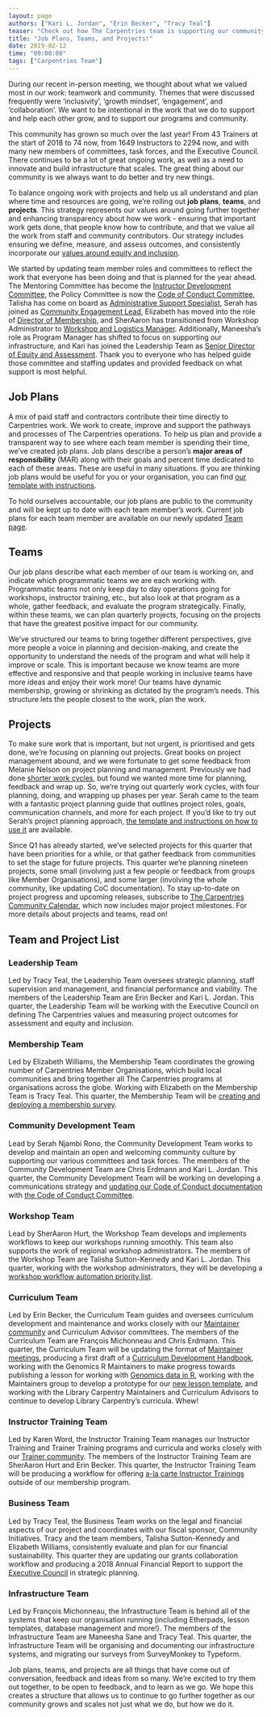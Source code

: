 ```yaml
---
layout: page
authors: ["Kari L. Jordan", "Erin Becker", "Tracy Teal"]
teaser: "Check out how The Carpentries team is supporting our community this quarter."
title: "Job Plans, Teams, and Projects!"
date: 2019-02-12
time: "09:00:00"
tags: ["Carpentries Team"]
---
```


During our recent in-person meeting, we thought about what we valued most in our work: teamwork and community. Themes that were discussed frequently were ‘inclusivity’, ‘growth mindset’, ‘engagement’, and ‘collaboration’. We want to be intentional in the work that we do to support and help each other grow, and to support our programs and community.

This community has grown so much over the last year! From 43 Trainers at the start of 2018 to 74 now, from 1649 Instructors to 2294 now, and with many new members of committees, task forces, and the Executive Council. There continues to be a lot of great ongoing work, as well as a need to innovate and build infrastructure that scales. The great thing about our community is we always want to do better and try new things. 

To balance ongoing work with projects and help us all understand and plan where time and resources are going, we’re rolling out **job plans**, **teams**, and **projects**. This strategy represents our values around going further together and enhancing transparency about how we work - ensuring that important work gets done, that people know how to contribute, and that we value all the work from staff and community contributors. Our strategy includes ensuring we define, measure, and assess outcomes, and consistently incorporate our [values around equity and inclusion](https://carpentries.org/blog/2019/01/jordan-transitions-into-new-role/). 

We started by updating team member roles and committees to reflect the work that everyone has been doing and that is planned for the year ahead. The Mentoring Committee has become the [Instructor Development Committee](https://carpentries.org/blog/2018/08/instructor-dev-cttee/), the Policy Committee is now the [Code of Conduct Committee](https://carpentries.org/blog/2018/09/coc-revision-release/), Talisha has come on board as [Administrative Support Specialist](https://carpentries.org/blog/2018/11/welcoming-adspec/), Serah has joined as [Community Engagement Lead](https://carpentries.org/blog/2018/12/announcing-new-cel/), Elizabeth has moved into the role of [Director of Membership](https://carpentries.org/blog/2019/01/Elizabeth-Director-of-Membership/), and SherAaron has transitioned from Workshop Administrator to [Workshop and Logistics Manager](https://carpentries.org/blog/2019/02/Sher_New_Role/). Additionally, Maneesha’s role as Program Manager has shifted to focus on supporting our infrastructure, and Kari has joined the Leadership Team as [Senior Director of Equity and Assessment](https://carpentries.org/blog/2019/01/jordan-transitions-into-new-role/). Thank you to everyone who has helped guide those committee and staffing updates and provided feedback on what support is most helpful.

## Job Plans

A mix of paid staff and contractors contribute their time directly to Carpentries work. We work to create, improve and support the pathways and processes of The Carpentries operations. To help us plan and provide a transparent way to see where each team member is spending their time, we’ve created job plans. Job plans describe a person’s __major areas of responsibility__ (MAR) along with their goals and percent time dedicated to each of these areas. These are useful in many situations. If you are thinking job plans would be useful for you or your organisation, you can find [our template with instructions](https://docs.google.com/spreadsheets/d/16Uf39Z70BjTcsD-XkV6aiR2BVL_mIRhoPmHGWt3TQTA/edit#gid=530022312).

To hold ourselves accountable, our job plans are public to the community and will be kept up to date with each team member’s work. Current job plans for each team member are available on our newly updated [Team page](https://carpentries.org/team/). 

## Teams

Our job plans describe what each member of our team is working on, and indicate which programmatic teams we are each working with. Programmatic teams not only keep day to day operations going for workshops, instructor training, etc., but also look at that program as a whole, gather feedback, and evaluate the program strategically. Finally, within these teams, we can plan quarterly projects, focusing on the projects that have the greatest positive impact for our community.

We’ve structured our teams to bring together different perspectives, give more people a voice in planning and decision-making, and create the opportunity to understand the needs of the program and what will help it improve or scale. This is important because we know teams are more effective and responsive and that people working in inclusive teams have more ideas and enjoy their work more! Our teams have dynamic membership, growing or shrinking as dictated by the program’s needs. This structure lets the people closest to the work, plan the work. 

## Projects 

To make sure work that is important, but not urgent, is prioritised and gets done, we’re focusing on planning out projects. Great books on project management abound, and we were fortunate to get some feedback from Melanie Nelson on project planning and management. Previously we had done [shorter work cycles](https://datacarpentry.org/blog/2017/02/prometheus), but found we wanted more time for planning, feedback and wrap up. So, we’re trying out quarterly work cycles, with four planning, doing, and wrapping up phases per year. Serah came to the team with a fantastic project planning guide that outlines project roles, goals, communication channels, and more for each project. If you’d like to try out Serah’s project planning approach, [the template and instructions on how to use it](https://docs.google.com/document/d/12fDNhLf6zV4sXEbUbMREnseMbRruEumUrpO6jkUbls4/edit) are available. 

Since Q1 has already started, we’ve selected projects for this quarter that have been priorities for a while, or that gather feedback from communities to set the stage for future projects. This quarter we’re planning nineteen projects, some small (involving just a few people or feedback from groups like Member Organisations), and some larger (involving the whole community, like updating CoC documentation). To stay up-to-date on project progress and upcoming releases, subscribe to [The Carpentries Community Calendar](https://carpentries.org/community/#community-events), which now includes major project milestones. For more details about projects and teams, read on!

## Team and Project List

### Leadership Team
Led by Tracy Teal, the Leadership Team oversees strategic planning, staff supervision and management, and financial performance and viability. The members of the Leadership Team are Erin Becker and Kari L. Jordan. This quarter, the Leadership Team will be working with the Executive Council on defining The Carpentries values and measuring project outcomes for assessment and equity and inclusion.

### Membership Team
Led by Elizabeth Williams, the Membership Team coordinates the growing number of Carpentries Member Organisations, which build local communities and bring together all The Carpentries programs at organisations across the globe. Working with Elizabeth on the Membership Team is Tracy Teal. This quarter, the Membership Team will be [creating and deploying a membership survey](https://docs.google.com/document/d/1sbuHbQi9wrnJSY8Nur4sAT6d9GL_MK1Z2_yNf4EjSK0/edit).

### Community Development Team
Lead by Serah Njambi Rono, the Community Development Team works to develop and maintain an open and welcoming community culture by supporting our various committees and task forces. The members of the Community Development Team are Chris Erdmann and Kari L. Jordan. This quarter, the Community Development Team will be working on developing a communications strategy and [updating our Code of Conduct documentation](https://github.com/carpentries/coc-guidelines-taskforce/issues) with [the Code of Conduct Committee](https://carpentries.org/coc-ctte/).  

### Workshop Team
Lead by SherAaron Hurt, the Workshop Team develops and implements workflows to keep our workshops running smoothly. This team also supports the work of regional workshop administrators. The members of the Workshop Team are Talisha Sutton-Kennedy and Kari L. Jordan. This quarter, working with the workshop administrators, they will be developing a [workshop workflow automation priority list](https://docs.google.com/document/d/1Q-7y7X28U16JBoBPMnJtU271poK0s0n5Pz0tcV2v5Qc/edit). 

### Curriculum Team
Led by Erin Becker, the Curriculum Team guides and oversees curriculum development and maintenance and works closely with our [Maintainer community](https://carpentries.org/maintainers/) and Curriculum Advisor committees. The members of the Curriculum Team are François Michonneau and Chris Erdmann. This quarter, the Curriculum Team will be updating the format of [Maintainer meetings](https://docs.google.com/document/d/12OvistgHUxpLg7w2p9COCopf4jRzlUZ5LLXNiOZws4Y/edit), producing a first draft of a [Curriculum Development Handbook](https://docs.google.com/document/d/19xnq3XiTwlUa5gA8YQhwgb-1_hL6jdBK18HC7Ngmh1k/edit), working with the Genomics R Maintainers to make progress towards publishing a lesson for working with [Genomics data in R](https://docs.google.com/document/d/1JU849yX1Noj0Z7pwJYBkande1DG506h-3SC06lm10LE/edit), working with the Maintainers group to develop a prototype for our [new lesson template](https://docs.google.com/document/d/1bkgXq4yHb7iq9m-FuOsMKHHJERpx6XS1wsAbpN5qEwA/edit), and working with the Library Carpentry Maintainers and Curriculum Advisors to continue to develop Library Carpentry’s curricula. Whew!

### Instructor Training Team
Led by Karen Word, the Instructor Training Team manages our Instructor Training and Trainer Training programs and curricula and works closely with our [Trainer community](https://carpentries.org/trainers/). The members of the Instructor Training Team are SherAaron Hurt and Erin Becker. This quarter, the Instructor Training Team will be producing a workflow for offering [a-la carte Instructor Trainings](https://docs.google.com/document/d/1MNkMllc22IFlc2Pau-x88azfi1sxSham9dl4XS3JNPQ/edit) outside of our membership program.  

### Business Team
Led by Tracy Teal, the Business Team works on the legal and financial aspects of our project and coordinates with our fiscal sponsor, Community Initiatives. Tracy and the team members, Talisha Sutton-Kennedy and Elizabeth Williams, consistently evaluate and plan for our financial sustainability. This quarter they are updating our grants collaboration workflow and producing a 2018 Annual Financial Report to support the [Executive Council](https://carpentries.org/governance/) in strategic planning. 

### Infrastructure Team
Led by François Michonneau, the Infrastructure Team is behind all of the systems that keep our organisation running (including Etherpads, lesson templates, database management and more!). The members of the Infrastructure Team are Maneesha Sane and Tracy Teal. This quarter, the Infrastructure Team will be organising and documenting our infrastructure systems, and migrating our surveys from SurveyMonkey to Typeform.

Job plans, teams, and projects are all things that have come out of conversation, feedback and ideas from so many. We’re excited to try them out together, to be open to feedback, and to learn as we go. We hope this creates a structure that allows us to continue to go further together as our community grows and scales not just what we do, but how we do it. 
